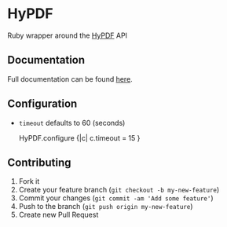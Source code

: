 # HyPDF

Ruby wrapper around the [HyPDF](https://www.hypdf.com) API

## Documentation

Full documentation can be found [here](https://devcenter.heroku.com/articles/hypdf).

## Configuration

- `timeout` defaults to 60 (seconds)

     HyPDF.configure {|c| c.timeout = 15 }

## Contributing

1. Fork it
2. Create your feature branch (`git checkout -b my-new-feature`)
3. Commit your changes (`git commit -am 'Add some feature'`)
4. Push to the branch (`git push origin my-new-feature`)
5. Create new Pull Request
